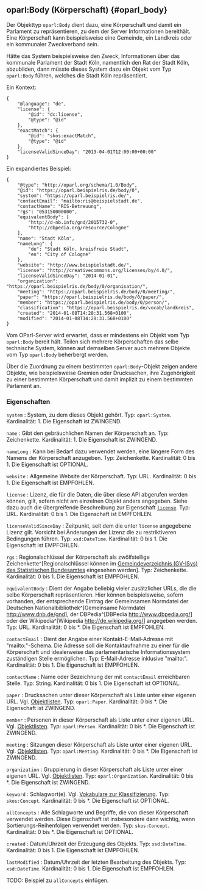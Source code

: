 oparl:Body (Körperschaft)   {#oparl_body}
------------------------

Der Objekttyp `oparl:Body` dient dazu, eine Körperschaft und damit ein
Parlament zu repräsentieren, zu dem der Server Informationen bereithält.
Eine Körperschaft kann beispielsweise eine Gemeinde, ein Landkreis oder 
ein kommunaler Zweckverband sein.

Hätte das System beispielsweise den Zweck, Informationen über das kommunale
Parlament der Stadt Köln, namentlich den Rat der Stadt Köln, abzubilden,
dann müsste dieses System dazu ein Objekt vom Typ `oparl:Body` führen, welches
die Stadt Köln repräsentiert.

Ein Kontext:

~~~~~  {#body_ex_context .json}
{
    "@language": "de",
    "license": {
        "@id": "dc:license",
        "@type": "@id"
    },
    "exactMatch": {
        "@id": "skos:exactMatch",
        "@type": "@id"
    },
    "licenseValidSinceDay": "2013-04-01T12:00:00+00:00"
}
~~~~~

Ein expandiertes Beispiel:

~~~~~  {#oparlbody_ex1 .json}
{
    "@type": "http://oparl.org/schema/1.0/Body",
    "@id": "https://oparl.beispielris.de/body/0",
    "system": "https://oparl.beispielris.de/",
    "contactEmail": "mailto:ris@beispielstadt.de",
    "contactName": "RIS-Betreuung",
    "rgs": "053150000000",
    "equivalentBody": [
        "http://d-nb.info/gnd/2015732-0",
        "http://dbpedia.org/resource/Cologne"
    ],
    "name": "Stadt Köln",
    "nameLong": {
        "de": "Stadt Köln, kreisfreie Stadt",
        "en": "City of Cologne"
    },
    "website": "http://www.beispielstadt.de/",
    "license": "http://creativecommons.org/licenses/by/4.0/",
    "licenseValidSinceDay": "2014-01-01",
    "organization": "https://oparl.beispielris.de/body/0/organisation/",
    "meeting": "https://oparl.beispielris.de/body/0/meeting/",
    "paper": "https://oparl.beispielris.de/body/0/paper/",
    "member": "https://oparl.beispielris.de/body/0/person/",
    "classification": "https://oparl.beispielris.de/vocab/landkreis",
    "created": "2014-01-08T14:28:31.568+0100",
    "modified": "2014-01-08T14:28:31.568+0100"
}
~~~~~

Vom OParl-Server wird erwartet, dass er mindestens
ein Objekt vom Typ `oparl:Body` bereit hält. Teilen sich mehrere Körperschaften
das selbe technische System, können auf demselben Server auch mehrere
Objekte vom Typ `oparl:Body` beherbergt werden.

Über die Zuordnung zu einem bestimmten `oparl:Body`-Objekt zeigen andere
Objekte, wie beispielsweise Gremien oder Drucksachen, ihre Zugehörigkeit
zu einer bestimmten Körperschaft und damit implizit zu einem bestimmten
Parlament an.

### Eigenschaften

`system`
:   System, zu dem dieses Objekt gehört.
    Typ: `oparl:System`.
    Kardinalität: 1.
    Die Eigenschaft ist ZWINGEND.

`name`
:   Gibt den gebräuchlichen Namen der Körperschaft an.
    Typ: Zeichenkette.
    Kardinalität: 1.
    Die Eigenschaft ist ZWINGEND.

`nameLong`
:   Kann bei Bedarf dazu verwendet werden, eine längere Form des 
    Namens der Körperschaft anzugeben.
    Typ: Zeichenkette.
    Kardinalität: 0 bis 1.
    Die Eigenschaft ist OPTIONAL.

`website`
:   Allgemeine Website der Körperschaft.
    Typ: URL.
    Kardinalität: 0 bis 1.
    Die Eigenschaft ist EMPFOHLEN.

`license`
:   Lizenz, die für die Daten, die über diese API abgerufen werden
    können, gilt, sofern nicht am einzelnen Objekt anders angegeben.
    Siehe dazu auch die übergreifende Beschreibung zur Eigenschaft
    [`license`](#eigenschaft_license).
    Typ: URL.
    Kardinalität: 0 bis 1.
    Die Eigenschaft ist EMPFOHLEN.

`licenseValidSinceDay`
:   Zeitpunkt, seit dem die unter `license` angegebene Lizenz gilt.
    Vorsicht bei Änderungen der Lizenz die zu restriktiveren Bedingungen führen.
    Typ: `xsd:DateTime`.
    Kardinalität: 0 bis 1.
    Die Eigenschaft ist EMPFOHLEN.

`rgs`
:   Regionalschlüssel der Körperschaft als zwölfstellige Zeichenkette^[Regionalschlüssel können im [Gemeindeverzeichnis (GV-ISys) des Statistischen Bundesamtes](https://www.destatis.de/DE/ZahlenFakten/LaenderRegionen/Regionales/Gemeindeverzeichnis/Gemeindeverzeichnis.html) eingesehen werden].
    Typ: Zeichenkette.
    Kardinalität: 0 bis 1.
    Die Eigenschaft ist EMPFOHLEN.

`equivalentBody`
:   Dient der Angabe beliebig vieler zusätzlicher URLs, die die selbe Körperschaft
    repräsentieren. Hier können beispielsweise,
    sofern vorhanden, der entsprechende Eintrag der Gemeinsamen Normdatei der Deutschen Nationalbibliothek^[Gemeinsame Normdatei <http://www.dnb.de/gnd>],
    der DBPedia^[DBPedia <http://www.dbpedia.org/>] oder der Wikipedia^[Wikipedia <http://de.wikipedia.org/>] angegeben werden.
    Typ: URL.
    Kardinalität: 0 bis *.
    Die Eigenschaft ist EMPFOHLEN.

`contactEmail`
:   Dient der Angabe einer Kontakt-E-Mail-Adresse mit "mailto:"-Schema.
    Die Adresse soll die Kontaktaufnahme zu einer für die Körperschaft
    und idealerweise das parlamentarische Informationssystem zuständigen Stelle
    ermöglichen.
    Typ: E-Mail-Adresse inklusive "mailto:".
    Kardinalität: 0 bis 1.
    Die Eigenschaft ist EMPFOHLEN.

`contactName`
:   Name oder Bezeichnung der mit `contactEmail` erreichbaren Stelle.
    Typ: String.
    Kardinalität: 0 bis 1.
    Die Eigenschaft ist OPTIONAL.

`paper`
:   Drucksachen unter dieser Körperschaft als Liste unter einer eigenen URL.
    Vgl. [Objektlisten](#objektlisten).
    Typ: `oparl:Paper`.
    Kardinalität: 0 bis *.
    Die Eigenschaft ist ZWINGEND.

`member`
:   Personen in dieser Körperschaft als Liste unter einer eigenen URL.
    Vgl. [Objektlisten](#objektlisten).
    Typ: `oparl:Person`.
    Kardinalität: 0 bis *.
    Die Eigenschaft ist ZWINGEND.

`meeting`
:   Sitzungen dieser Körperschaft als Liste unter einer eigenen URL.
    Vgl. [Objektlisten](#objektlisten).
    Typ: `oparl:Meeting`.
    Kardinalität: 0 bis *.
    Die Eigenschaft ist ZWINGEND.

`organization`
:   Gruppierung in dieser Körperschaft als Liste unter einer eigenen URL.
    Vgl. [Objektlisten](#objektlisten).
    Typ: `oparl:Organization`.
    Kardinalität: 0 bis *.
    Die Eigenschaft ist ZWINGEND.

`keyword`
:   Schlagwort(e). Vgl. [Vokabulare zur Klassifizierung](#vokabulare_klassifizierung).
    Typ: `skos:Concept`.
    Kardinalität: 0 bis *.
    Die Eigenschaft ist OPTIONAL.

`allConcepts`
:   Alle Schlagworte und Begriffe, die von dieser Körperschaft verwendet werden.
    Diese Eigenschaft ist insbesondere dann
    wichtig, wenn Sortierungs-Reihenfolgen verwendet werden.
    Typ: `skos:Concept`.
    Kardinalität: 0 bis *.
    Die Eigenschaft ist OPTIONAL.

`created`
:   Datum/Uhrzeit der Erzeugung des Objekts.
    Typ: `xsd:DateTime`.
    Kardinalität: 0 bis 1.
    Die Eigenschaft ist EMPFOHLEN.

`lastModified`
:   Datum/Uhrzeit der letzten Bearbeitung des Objekts.
    Typ: `xsd:DateTime`.
    Kardinalität: 0 bis 1.
    Die Eigenschaft ist EMPFOHLEN.

TODO: Beispiel zu `allConcepts` einfügen.
